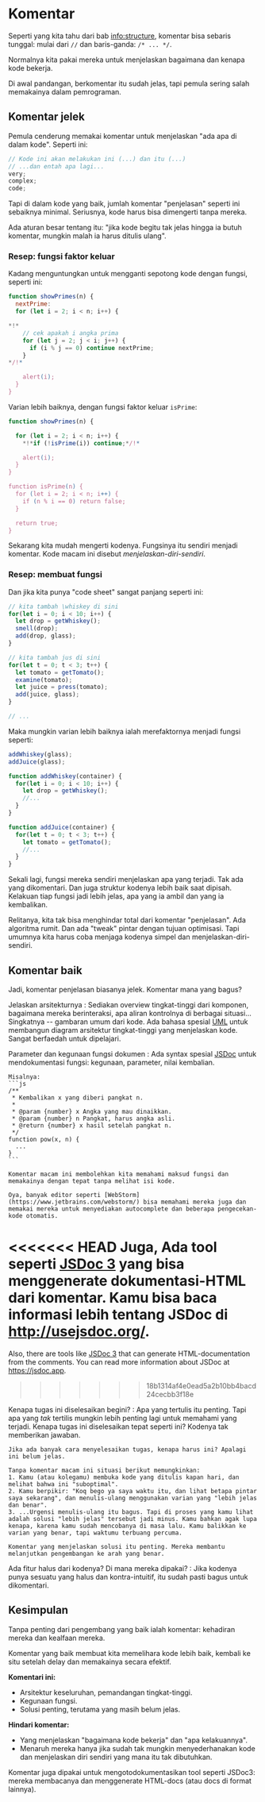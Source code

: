 # Komentar

Seperti yang kita tahu dari bab <info:structure>, komentar bisa sebaris tunggal: mulai dari `//` dan baris-ganda: `/* ... */`.

Normalnya kita pakai mereka untuk menjelaskan bagaimana dan kenapa kode bekerja.

Di awal pandangan, berkomentar itu sudah jelas, tapi pemula sering salah memakainya dalam pemrograman.

## Komentar jelek

Pemula cenderung memakai komentar untuk menjelaskan "ada apa di dalam kode". Seperti ini:

```js
// Kode ini akan melakukan ini (...) dan itu (...)
// ...dan entah apa lagi...
very;
complex;
code;
```

Tapi di dalam kode yang baik, jumlah komentar "penjelasan" seperti ini sebaiknya minimal. Seriusnya, kode harus bisa dimengerti tanpa mereka.

Ada aturan besar tentang itu: "jika kode begitu tak jelas hingga ia butuh komentar, mungkin malah ia harus ditulis ulang".

### Resep: fungsi faktor keluar

Kadang menguntungkan untuk mengganti sepotong kode dengan fungsi, seperti ini:

```js
function showPrimes(n) {
  nextPrime:
  for (let i = 2; i < n; i++) {

*!*
    // cek apakah i angka prima
    for (let j = 2; j < i; j++) {
      if (i % j == 0) continue nextPrime;
    }
*/!*

    alert(i);
  }
}
```

Varian lebih baiknya, dengan fungsi faktor keluar `isPrime`:


```js
function showPrimes(n) {

  for (let i = 2; i < n; i++) {
    *!*if (!isPrime(i)) continue;*/!*

    alert(i);  
  }
}

function isPrime(n) {
  for (let i = 2; i < n; i++) {
    if (n % i == 0) return false;
  }

  return true;
}
```

Sekarang kita mudah mengerti kodenya. Fungsinya itu sendiri menjadi komentar. Kode macam ini disebut *menjelaskan-diri-sendiri*.

### Resep: membuat fungsi

Dan jika kita punya "code sheet" sangat panjang seperti ini:

```js
// kita tambah \whiskey di sini
for(let i = 0; i < 10; i++) {
  let drop = getWhiskey();
  smell(drop);
  add(drop, glass);
}

// kita tambah jus di sini
for(let t = 0; t < 3; t++) {
  let tomato = getTomato();
  examine(tomato);
  let juice = press(tomato);
  add(juice, glass);
}

// ...
```

Maka mungkin varian lebih baiknya ialah merefaktornya menjadi fungsi seperti:

```js
addWhiskey(glass);
addJuice(glass);

function addWhiskey(container) {
  for(let i = 0; i < 10; i++) {
    let drop = getWhiskey();
    //...
  }
}

function addJuice(container) {
  for(let t = 0; t < 3; t++) {
    let tomato = getTomato();
    //...
  }
}
```

Sekali lagi, fungsi mereka sendiri menjelaskan apa yang terjadi. Tak ada yang dikomentari. Dan juga struktur kodenya lebih baik saat dipisah. Kelakuan tiap fungsi jadi lebih jelas, apa yang ia ambil dan yang ia kembalikan.

Relitanya, kita tak bisa menghindar total dari komentar "penjelasan". Ada algoritma rumit. Dan ada "tweak" pintar dengan tujuan optimisasi. Tapi umumnya kita harus coba menjaga kodenya simpel dan menjelaskan-diri-sendiri.

## Komentar baik

Jadi, komentar penjelasan biasanya jelek. Komentar mana yang bagus?

Jelaskan arsitekturnya
: Sediakan overview tingkat-tinggi dari komponen, bagaimana mereka berinteraksi, apa aliran kontrolnya di berbagai situasi... Singkatnya -- gambaran umum dari kode. Ada bahasa spesial [UML](http://wikipedia.org/wiki/Unified_Modeling_Language) untuk membangun diagram arsitektur tingkat-tinggi yang menjelaskan kode. Sangat berfaedah untuk dipelajari.

Parameter dan kegunaan fungsi dokumen
: Ada syntax spesial [JSDoc](http://en.wikipedia.org/wiki/JSDoc) untuk mendokumentasi fungsi: kegunaan, parameter, nilai kembalian.

    Misalnya:
    ```js
    /**
     * Kembalikan x yang diberi pangkat n.
     *
     * @param {number} x Angka yang mau dinaikkan.
     * @param {number} n Pangkat, harus angka asli.
     * @return {number} x hasil setelah pangkat n.
     */
    function pow(x, n) {
      ...
    }
    ```

    Komentar macam ini membolehkan kita memahami maksud fungsi dan memakainya dengan tepat tanpa melihat isi kode.

    Oya, banyak editor seperti [WebStorm](https://www.jetbrains.com/webstorm/) bisa memahami mereka juga dan memakai mereka untuk menyediakan autocomplete dan beberapa pengecekan-kode otomatis.

<<<<<<< HEAD
    Juga, Ada tool seperti [JSDoc 3](https://github.com/jsdoc3/jsdoc) yang bisa menggenerate dokumentasi-HTML dari komentar. Kamu bisa baca informasi lebih tentang JSDoc di <http://usejsdoc.org/>.
=======
Also, there are tools like [JSDoc 3](https://github.com/jsdoc/jsdoc) that can generate HTML-documentation from the comments. You can read more information about JSDoc at <https://jsdoc.app>.
>>>>>>> 18b1314af4e0ead5a2b10bb4bacd24cecbb3f18e

Kenapa tugas ini diselesaikan begini?
: Apa yang tertulis itu penting. Tapi apa yang *tak* tertilis mungkin lebih penting lagi untuk memahami yang terjadi. Kenapa tugas ini diselesaikan tepat seperti ini? Kodenya tak memberikan jawaban.

    Jika ada banyak cara menyelesaikan tugas, kenapa harus ini? Apalagi ini belum jelas.

    Tanpa komentar macam ini situasi berikut memungkinkan:
    1. Kamu (atau kolegamu) membuka kode yang ditulis kapan hari, dan melihat bahwa ini "suboptimal".
    2. Kamu berpikir: "Koq bego ya saya waktu itu, dan lihat betapa pintar saya sekarang", dan menulis-ulang menggunakan varian yang "lebih jelas dan benar".
    3. ...Urgensi menulis-ulang itu bagus. Tapi di proses yang kamu lihat adalah solusi "lebih jelas" tersebut jadi minus. Kamu bahkan agak lupa kenapa, karena kamu sudah mencobanya di masa lalu. Kamu balikkan ke varian yang benar, tapi waktumu terbuang percuma.

    Komentar yang menjelaskan solusi itu penting. Mereka membantu melanjutkan pengembangan ke arah yang benar.

Ada fitur halus dari kodenya? Di mana mereka dipakai?
: Jika kodenya punya sesuatu yang halus dan kontra-intuitif, itu sudah pasti bagus untuk dikomentari.

## Kesimpulan

Tanpa penting dari pengembang yang baik ialah komentar: kehadiran mereka dan kealfaan mereka.

Komentar yang baik membuat kita memelihara kode lebih baik, kembali ke situ setelah delay dan memakainya secara efektif.

**Komentari ini:**

- Arsitektur keseluruhan, pemandangan tingkat-tinggi.
- Kegunaan fungsi.
- Solusi penting, terutama yang masih belum jelas.

**Hindari komentar:**

- Yang menjelaskan "bagaimana kode bekerja" dan "apa kelakuannya".
- Menaruh mereka hanya jika sudah tak mungkin menyederhanakan kode dan menjelaskan diri sendiri yang mana itu tak dibutuhkan.

Komentar juga dipakai untuk mengotodokumentasikan tool seperti JSDoc3: mereka membacanya dan menggenerate HTML-docs (atau docs di format lainnya).
